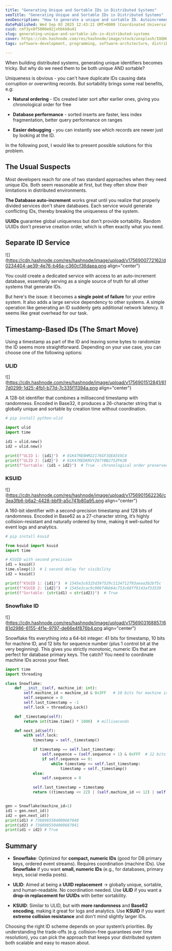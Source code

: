```yaml
---
title: "Generating Unique and Sortable IDs in Distributed Systems"
seoTitle: "Generating Unique and Sortable IDs in Distributed Systems"
seoDescription: "How to generate a unique and sortable ID. Autoincrement, UUID, KSUID, ULID, Snowflake ID."
datePublished: Wed Sep 03 2025 12:43:21 GMT+0000 (Coordinated Universal Time)
cuid: cmf3yx8f5000e02jxhbkk8u41
slug: generating-unique-and-sortable-ids-in-distributed-systems
cover: https://cdn.hashnode.com/res/hashnode/image/stock/unsplash/IUQH0SQ4jmk/upload/a78f628979500f6f87e593c87da2bba5.jpeg
tags: software-development, programming, software-architecture, distributed-system, software-engineering

---
```


When building distributed systems, generating unique identifiers becomes tricky. But why do we need them to be both unique AND sortable?

Uniqueness is obvious - you can't have duplicate IDs causing data corruption or overwriting records. But sortability brings some real benefits, e.g:

* **Natural ordering** - IDs created later sort after earlier ones, giving you chronological order for free
    
* **Database performance** - sorted inserts are faster, less index fragmentation, better query performance on ranges
    
* **Easier debugging** - you can instantly see which records are newer just by looking at the ID.
    

In the following post, I would like to present possible solutions for this problem.

## The Usual Suspects

Most developers reach for one of two standard approaches when they need unique IDs. Both seem reasonable at first, but they often show their limitations in distributed environments.

**The Database auto-increment** works great until you realize that properly divided services don't share databases. Each service would generate conflicting IDs, thereby breaking the uniqueness of the system.

**UUIDs** guarantee global uniqueness but don't provide sortability. Random UUIDs don't preserve creation order, which is often exactly what you need.

## Separate ID Service

![](https://cdn.hashnode.com/res/hashnode/image/upload/v1756900772162/d0234404-ae39-4e76-b46a-c360cf36daea.png align="center")

You could create a dedicated service with access to an auto-increment database, essentially serving as a single source of truth for all other systems that generate IDs.

But here's the issue: it becomes a **single point of failure** for your entire system. It also adds a large service dependency to other systems. A simple operation like generating an ID suddenly gets additional network latency. It seems like great overhead for our task.

## Timestamp-Based IDs (The Smart Move)

Using a timestamp as part of the ID and leaving some bytes to randomize the ID seems more straightforward. Depending on your use case, you can choose one of the following options:

### **ULID**

![](https://cdn.hashnode.com/res/hashnode/image/upload/v1756901512841/617d0299-1d25-4fb1-b77d-7c335f11394a.png align="center")

A 128-bit identifier that combines a millisecond timestamp with randomness. Encoded in Base32, it produces a 26-character string that is globally unique and sortable by creation time without coordination.

```python
# pip install python-ulid

import ulid
import time

id1 = ulid.new()
id2 = ulid.new()

print(f"ULID 1: {id1}")  # 01K47RE8HM22176GF3QEA5VXC4
print(f"ULID 2: {id2}")  # 01K47REDKRVYZ67YBB275ZFHJB
print(f"Sortable: {id1 < id2}")  # True - chronological order preserved
```

### KSUID

![](https://cdn.hashnode.com/res/hashnode/image/upload/v1756901562236/c3ea3fb6-b6a2-4428-bbf9-a5c741b80a95.png align="center")

A 160-bit identifier with a second-precision timestamp and 128 bits of randomness. Encoded in Base62 as a 27-character string, it’s highly collision-resistant and naturally ordered by time, making it well-suited for event logs and analytics.

```python
# pip install ksuid

from ksuid import ksuid
import time

# KSUID with second precision
id1 = ksuid()
time.sleep(1)  # 1 second delay for visibility
id2 = ksuid()

print(f"KSUID 1: {id1}")  # 1545e3c6325d397529c1124712f93aeaa3b2bf5c
print(f"KSUID 2: {id2}")  # 1545e3cac9c006f4bb64c753c68ff9143af33539
print(f"Sortable: {str(id1) < str(id2)}")  # True
```

### Snowflake ID

![](https://cdn.hashnode.com/res/hashnode/image/upload/v1756903168857/681d2986-6155-4f1e-9797-de66e4f876b4.png align="center")

Snowflake fits everything into a 64-bit integer: 41 bits for timestamp, 10 bits for machine ID, and 12 bits for sequence number (plus 1 control bit at the very beginning). This gives you strictly monotonic, numeric IDs that are perfect for database primary keys. The catch? You need to coordinate machine IDs across your fleet.

```python
import time
import threading

class Snowflake:
    def __init__(self, machine_id: int):
        self.machine_id = machine_id & 0x3FF   # 10 bits for machine id
        self.sequence = 0
        self.last_timestamp = -1
        self.lock = threading.Lock()

    def _timestamp(self):
        return int(time.time() * 1000)  # milliseconds

    def next_id(self):
        with self.lock:
            timestamp = self._timestamp()

            if timestamp == self.last_timestamp:
                self.sequence = (self.sequence + 1) & 0xFFF  # 12 bits
                if self.sequence == 0:
                    while timestamp <= self.last_timestamp:
                        timestamp = self._timestamp()
            else:
                self.sequence = 0

            self.last_timestamp = timestamp
            return ((timestamp << 22) | (self.machine_id << 12) | self.sequence)


gen = Snowflake(machine_id=1)
id1 = gen.next_id()
id2 = gen.next_id()
print(id1) # 7368985504009687040
print(id2) # 7368985504009687041
print(id1 < id2) # True
```

## Summary

* **Snowflake**: Optimized for **compact, numeric IDs** (good for DB primary keys, ordered event streams). Requires coordination (machine IDs). Use **Snowflake** if you want **small, numeric IDs** (e.g., for databases, primary keys, social media posts).
    
* **ULID**: Aimed at being a **UUID replacement** → globally unique, sortable, and human-readable. No coordination needed. Use **ULID** if you want a **drop-in replacement for UUIDs** with better sortability.
    
* **KSUID**: Similar to ULID, but with **more randomness** and **Base62 encoding**, making it great for logs and analytics. Use **KSUID** if you want **extreme collision resistance** and don't mind slightly larger IDs.
    

Choosing the right ID scheme depends on your system’s priorities. By understanding the trade-offs (e.g. collision-free guarantees over time resolution), you can pick the approach that keeps your distributed system both scalable and easy to reason about.